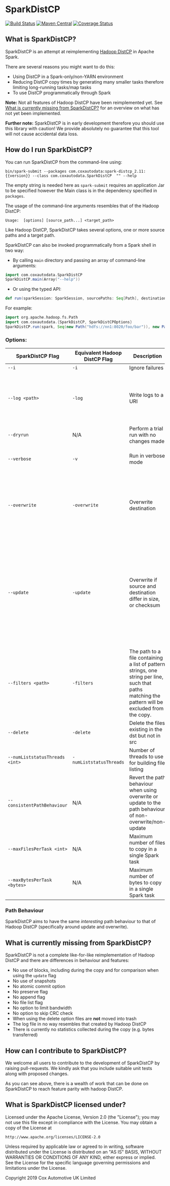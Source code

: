 # SparkDistCP
[![Build Status](https://travis-ci.org/CoxAutomotiveDataSolutions/spark-distcp.svg?branch=master)](https://travis-ci.org/CoxAutomotiveDataSolutions/spark-distcp) 
[![Maven Central](https://img.shields.io/maven-central/v/com.coxautodata/spark-distcp_2.11.svg)](https://search.maven.org/search?q=g:com.coxautodata%20AND%20a:spark-distcp*) [![Coverage Status](https://img.shields.io/codecov/c/github/CoxAutomotiveDataSolutions/spark-distcp/master.svg)](https://codecov.io/gh/CoxAutomotiveDataSolutions/spark-distcp/branch/master)

## What is SparkDistCP?

SparkDistCP is an attempt at reimplementing [Hadoop DistCP](https://hadoop.apache.org/docs/current/hadoop-distcp/DistCp.html) in Apache Spark.

There are several reasons you might want to do this:
* Using DistCP in a Spark-only/non-YARN environment
* Reducing DistCP copy times by generating many smaller tasks therefore limiting long-running tasks/map tasks
* To use DistCP programmatically through Spark

**Note:** Not all features of Hadoop DistCP have been reimplemented yet. See [What is currently missing from SparkDistCP?](#what-is-currently-missing-from-sparkdistcp) for an overview on what has not yet been implemented.

**Further note:** SparkDistCP is in early development therefore you should use this library with caution! We provide absolutely no guarantee that this tool will not cause accidental data loss.

## How do I run SparkDistCP?

You can run SparkDistCP from the command-line using:
```shell
bin/spark-submit --packages com.coxautodata:spark-distcp_2.11:{{version}} --class com.coxautodata.SparkDistCP  "" --help
```

The empty string is needed here as `spark-submit` requires an application Jar to be specified however the Main class is in the dependency specified in `packages`.

The usage of the command-line arguments resembles that of the Hadoop DistCP:

```shell
Usage:  [options] [source_path...] <target_path>
```

Like Hadoop DistCP, SparkDistCP takes several options, one or more source paths and a target path.

SparkDistCP can also be invoked programmatically from a Spark shell in two way:

* By calling `main` directory and passing an array of command-line arguments:
```scala
import com.coxautodata.SparkDistCP
SparkDistCP.main(Array("--help"))
```

* Or using the typed API:
```scala
def run(sparkSession: SparkSession, sourcePaths: Seq[Path], destinationPath: Path, options: SparkDistCPOptions): Unit
```

For example:
```scala
import org.apache.hadoop.fs.Path
import com.coxautodata.{SparkDistCP, SparkDistCPOptions}
SparkDistCP.run(spark, Seq(new Path("hdfs://nn1:8020/foo/bar")), new Path("hdfs://nn2:8020/bar/foo"), SparkDistCPOptions(dryRun = true))
```

### Options:

| SparkDistCP Flag               | Equivalent Hadoop DistCP Flag | Description                                                                                                                                        | Notes                                                                                                                                         |
|--------------------------------|-------------------------------|----------------------------------------------------------------------------------------------------------------------------------------------------|-----------------------------------------------------------------------------------------------------------------------------------------------|
| `--i`                          | `-i`                          | Ignore failures                                                                                                                                    |                                                                                                                                               |
| `--log <path>`                 | `-log`                        | Write logs to a URI                                                                                                                                | Logs can be written to any URI with a supported scheme on the classpath.                                                                      |
| `--dryrun`                     | N/A                           | Perform a trial run with no changes made                                                                                                           |                                                                                                                                               |
| `--verbose`                    | `-v`                          | Run in verbose mode                                                                                                                                | Does not affect logfile output                                                                                                                |
| `--overwrite`                  | `-overwrite`                  | Overwrite destination                                                                                                                              | Changes how destination paths are generated identically to how Hadoop DistCP does.                                                            |
| `--update`                     | `-update`                     | Overwrite if source and destination differ in size, or checksum                                                                                    | Does not currently compare blocksize unlike Hadoop DistCP. Changes how destination paths are generated identically to how Hadoop DistCP does. |
| `--filters <path>`             | `-filters`                    | The path to a file containing a list of pattern strings, one string per line, such that paths matching the pattern will be excluded from the copy. | File can be stored on any URI with a supported scheme on the classpath.                                                                       |
| `--delete`                     | `-delete`                     | Delete the files existing in the dst but not in src                                                                                                |                                                                                                                                               |
| `--numListstatusThreads <int>` | `-numListstatusThreads`       | Number of threads to use for building file listing                                                                                                 |                                                                                                                                               |
| `--consistentPathBehaviour`    | N/A                           | Revert the path behaviour when using overwrite or update to the path behaviour of non-overwrite/non-update                                         |                                                                                                                                               |
| `--maxFilesPerTask <int>`      | N/A                           | Maximum number of files to copy in a single Spark task                                                                                             |                                                                                                                                               |
| `--maxBytesPerTask <bytes>`    | N/A                           | Maximum number of bytes to copy in a single Spark task                                                                                             |                                                                                                                                               |

### Path Behaviour

SparkDistCP aims to have the same _interesting_ path behaviour to that of Hadoop DistCP (specifically around update and overwrite).

## What is currently missing from SparkDistCP?

SparkDistCP is not a complete like-for-like reimplementation of Hadoop DistCP and there are differences in behaviour and features:

* No use of blocks, including during the copy and for comparison when using the `update` flag
* No use of snapshots
* No atomic commit option
* No preserve flag
* No append flag
* No file list flag
* No option to limit bandwidth
* No option to skip CRC check
* When using the delete option files are **not** moved into trash
* The log file in no way resembles that created by Hadoop DistCP
* There is currently no statistics collected during the copy (e.g. bytes transferred)

## How can I contribute to SparkDistCP?

We welcome all users to contribute to the development of SparkDistCP by raising pull-requests. We kindly ask that you include suitable unit tests along with proposed changes.

As you can see above, there is a wealth of work that can be done on SparkDistCP to reach feature parity with hadoop DistCP.

## What is SparkDistCP licensed under?

Licensed under the Apache License, Version 2.0 (the "License");
you may not use this file except in compliance with the License.
You may obtain a copy of the License at

    http://www.apache.org/licenses/LICENSE-2.0

Unless required by applicable law or agreed to in writing, software
distributed under the License is distributed on an "AS IS" BASIS,
WITHOUT WARRANTIES OR CONDITIONS OF ANY KIND, either express or implied.
See the License for the specific language governing permissions and
limitations under the License.

Copyright 2019 Cox Automotive UK Limited
